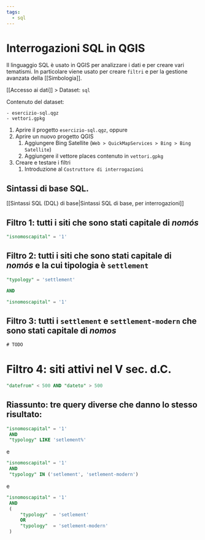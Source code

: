 ```yaml
---
tags:
  - sql
---
```

# Interrogazioni SQL in QGIS

Il linguaggio SQL è usato in QGIS per analizzare i dati e per creare vari tematismi. In particolare viene usato per creare `filtri` e per la gestione avanzata della [[Simbologia]].

[[Accesso ai dati]] > Dataset: `sql`

Contenuto del dataset:
```
- esercizio-sql.qgz
- vettori.gpkg
```

1. Aprire il progetto `esercizio-sql.qgz`, oppure
2. Aprire un nuovo progetto QGIS
	1. Aggiungere Bing Satellite (`Web > QuickMapServices > Bing > Bing Satellite`)
	2. Aggiungere il vettore places contenuto in `vettori.gpkg`
3. Creare e testare i  filtri
	1. Introduzione al `Costruttore di interrogazioni`

## Sintassi di base SQL.
[[Sintassi SQL (DQL) di base|Sintassi SQL di base, per interrogazioni]]


## Filtro 1: tutti i siti che sono stati capitale di _nomós_
```sql
"isnomoscapital" = '1'
```

## Filtro 2: tutti i siti che sono stati capitale di _nomós_ e la cui tipologia è `settlement`
```sql
"typology" = 'settlement'

AND

"isnomoscapital" = '1'
```

## Filtro 3: tutti i `settlement` e `settlement-modern` che sono stati capitale di _nomos_ 
```sql
# TODO
```

# Filtro 4: siti attivi  nel V sec. d.C.
```sql
"datefrom" < 500 AND "dateto" > 500
```


## Riassunto: tre query diverse che danno lo stesso risultato:
```sql
"isnomoscapital" = '1'
 AND 
 "typology" LIKE 'setlement%'
```

e

```sql
"isnomoscapital" = '1'
 AND 
 "typology" IN ('setlement', 'setlement-modern')
```

e

```sql
"isnomoscapital" = '1'
 AND 
 (
	 "typology"  = 'setlement'
	 OR
	 "typology"  = 'setlement-modern'
 )
```


